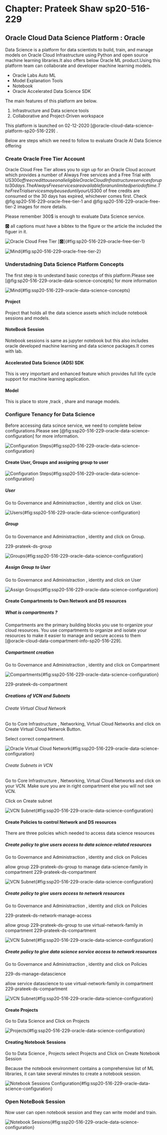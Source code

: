 # Chapter: Prateek Shaw sp20-516-229

## Oracle Cloud Data Science Platform : Oracle

Data Science is a platform for data scientists to build, train, and manage models on Oracle Cloud Infrastructure using Python and open source machine learning libraries.It also offers below Oracle ML product.Using this platform team can collaborate and developer machine learning models.

* Oracle Labs Auto ML
* Model Explanation Tools
* Notebook
* Oracle Accelerated Data Science SDK

The main features of this platform are below.

1. Infrastructure and Data science tools
1. Collaborative and Project-Driven workspace

This platform is launched on 02-12-2020 [@oracle-cloud-data-science-platform-sp20-516-229] .

Below are steps which we need to follow to evaluate Oracle AI Data Science offering

### Create Oracle Free Tier Account 

Oracle Cloud Free Tier allows you to sign up for an Oracle Cloud account which provides a number of Always Free services and a Free Trial with US$300 of free credit to use on all eligible Oracle Cloud Infrastructure services for up to 30 days. The Always Free services are available for an unlimited period of time. The Free Trial services may be used until your US$300 of free credits are consumed or the 30 days has expired, whichever comes first. Check @fig:sp20-516-229-oracle-free-tier-1 and @fig:sp20-516-229-oracle-free-tier-2 images for more details.

Please remember 300$ is enough to evaluate Data Science service.

:o2: all captions must have a bibtex to the figure or the article the included the figuer in it.

![Oracle Cloud Free Tier [:o2:]](images/1-oc-ft.png){#fig:sp20-516-229-oracle-free-tier-1}

![Mind](images/2-oc-ft.png){#fig:sp20-516-229-oracle-free-tier-2}

### Understadning Data Science Platform Concepts 

The first step is to undestand basic conectps of this platform.Please see [@fig:sp20-516-229-oracle-data-science-concepts] for more information

![Mind](images/3-oc-ds-concepts.png){#fig:ssp20-516-229-oracle-data-science-concepts}

#### Project

Project that holds all the data science assets which include notebook sessions and models.

#### NoteBook Session

Notebook sessions is same as jupyter notebook but this also includes oracle developed machine learning and data science packages.It comes with lab.

#### Accelerated Data Science (ADS) SDK

This is very important and enhanced feature which provides full life cycle support for machine learning application.

#### Model

This is place to store ,track , share and manage models.

### Configure Tenancy for Data Science

Before accessing data scince service, we need to complete below configurations.Please see [@fig:ssp20-516-229-oracle-data-science-configuration] for more information.

![Configuration Steps](images/4-oc-ds-config.png){#fig:ssp20-516-229-oracle-data-science-configuration}

#### Create User, Groups and assigning group to user

![Configuration Steps](images/5-oc-ds-user-group.png){#fig:ssp20-516-229-oracle-data-science-configuration}


##### User

Go to Governance and Administraction , identity and click on User.

![Users](images/6-ds-user.png){#fig:ssp20-516-229-oracle-data-science-configuration}

##### Group

Go to Governance and Administraction , identity and click on Group.

229-prateek-ds-group

![Groups](images/oc-ds-group.png){#fig:ssp20-516-229-oracle-data-science-configuration}

##### Assign Group to User

Go to Governance and Administraction , identity and click on User

![Assign Groups](images/8-ds-assign-group.png){#fig:ssp20-516-229-oracle-data-science-configuration}

#### Create Compartments to Own Network and DS resources

##### What is compartments ?

Compartments are the primary building blocks you use to organize your cloud resources. You use compartments to organize and isolate your resources to make it easier to manage and secure access to them [@oracle-cloud-data-compartment-info-sp20-516-229].

##### Compartment creation

Go to Governance and Administraction , identity and click on Compartment


![Compartments](images/oc-ds-compartments.png){#fig:ssp20-516-229-oracle-data-science-configuration}


229-prateek-ds-compartment

##### Creations of VCN and Subnets

###### Create Virtual Cloud Network

Go to Core Infrastructure , Networking, Virtual Cloud Networks and click on Create Virtual Cloud Netwrok Button.

Select correct compartment.


![Oracle Virtual Cloud Network](images/oc-ds-vcn.png){#fig:ssp20-516-229-oracle-data-science-configuration}


###### Create Subnets in VCN

Go to Core Infrastructure , Networking, Virtual Cloud Networks and click on your VCN. Make sure you are in right compartment else you will not see VCN.

Click on Create subnet


![VCN Subnet](images/oc-ds-vcn-subnet.png){#fig:ssp20-516-229-oracle-data-science-configuration}


#### Create Policies to control Network and DS resources

There are three policies which needed to access data science resources

##### Create policy to give users access to data science-related resources

Go to Governance and Administraction , identity and click on Policies

allow group 229-prateek-ds-group to manage data-science-family in compartment 229-prateek-ds-compartment

![VCN Subnet](images/oc-ds-policy-manage-access.png){#fig:ssp20-516-229-oracle-data-science-configuration}


##### Create policy to give users access to network resources

Go to Governance and Administraction , identity and click on Policies

229-prateek-ds-network-manage-access

allow group 229-prateek-ds-group to use virtual-network-family in compartment 229-prateek-ds-compartment

![VCN Subnet](images/oc-ds-policy-network-manage.png){#fig:ssp20-516-229-oracle-data-science-configuration}

##### Create policy to give data science service access to network resources


Go to Governance and Administraction , identity and click on Policies

229-ds-manage-datascience

allow service datascience to use virtual-network-family in compartment 229-prateek-ds-compartment

![VCN Subnet](images/oc-ds-policy-datascience-manage.png){#fig:ssp20-516-229-oracle-data-science-configuration}


#### Create Projects

Go to Data Science and Click on Projects

![Projects](images/oc-ds-projects.png){#fig:ssp20-516-229-oracle-data-science-configuration}

#### Creating Notebook Sessions 

Go to Data Science , Projects select Projects and Click on Create Notebook Session

Because the notebook environment contains a comprehensive list of ML libraries, it can take several minutes to create a notebook session.

![Notebook Sessions Configuration](images/oc-ds-projects-notebooks.png){#fig:ssp20-516-229-oracle-data-science-configuration}


### Open NoteBook Session

Now user can open notebook session and they can write model and train.


![Notebook Sessions](images/oc-ds-notebooks.png){#fig:ssp20-516-229-oracle-data-science-configuration}



